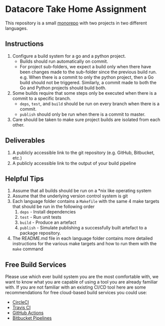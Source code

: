 # Datacore Take Home Assignment

This repository is a small [monorepo](https://en.wikipedia.org/wiki/Monorepo) with two projects in two different languages.

## Instructions

1. Configure a build system for a go and a python project.
    * Builds should run automatically on commit.
    * For project sub-folders, we expect a build only when there have been changes made to the sub-folder since the previous build run. e.g. When there is a commit to only the python project, then a Go build should not be triggered. Similarly, a commit made to both the Go and Python projects should build both.
2. Some builds require that some steps only be executed when there is a commit to a specific branch.
    * `deps`, `test`, and `build` should be run on every branch when there is a commit.
    * `publish` should only be run when there is a commit to master.
3. Care should be taken to make sure project builds are isolated from each other.

## Deliverables

1. A publicly accessible link to the git repository (e.g. GitHub, Bitbucket, etc.)
2. A publicly accessible link to the output of your build pipeline

## Helpful Tips

1. Assume that all builds should be run on a *nix like operating system
2. Assume that the underlying version control system is git
3. Each language folder contains a `Makefile` with the same 4 make targets that should be run in the following order
    1. `deps` - Install dependencies
    2. `test` - Run unit tests
    3. `build` - Produce an artefact
    4. `publish` - Simulate publishing a successfully built artefact to a package repository.
4. The README.md file in each language folder contains more detailed instructions for the various make targets and how to run them with the `make` command

## Free Build Services

Please use which ever build system you are the most comfortable with, we want to know what you are capable of using a tool you are already familiar with. If you are not familiar with an existing CI/CD tool here are some recommendations for free cloud-based build services you could use:

* [CircleCI](https://circleci.com/)
* [Travis CI](https://www.travis-ci.com/)
* [GitHub Actions](https://github.com/features/actions)
* [Bitbucket Pipelines](https://bitbucket.org/product/features/pipelines)
